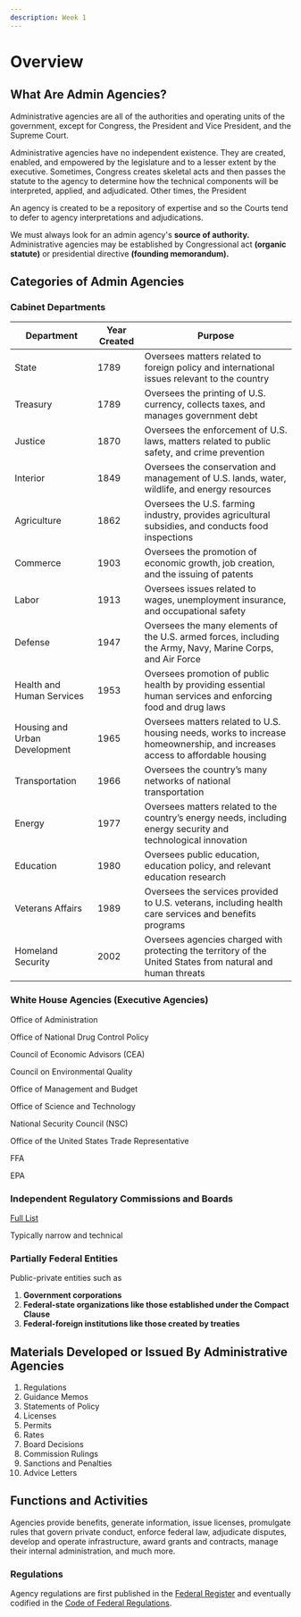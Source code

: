 ```yaml
---
description: Week 1
---
```


# Overview

## What Are Admin Agencies?

Administrative agencies are all of the authorities and operating units of the government, except for Congress, the President and Vice President, and the Supreme Court.&#x20;

Administrative agencies have no independent existence. They are created, enabled, and empowered by the legislature and to a lesser extent by the executive. Sometimes, Congress creates skeletal acts and then passes the statute to the agency to determine how the technical components will be interpreted, applied, and adjudicated. Other times, the President&#x20;

An agency is created to be a repository of expertise and so the Courts tend to defer to agency interpretations and adjudications.&#x20;

We must always look for an admin agency's **source of authority.** Administrative agencies may be established by Congressional act **(organic statute)** or presidential directive **(founding memorandum).**

## Categories of Admin Agencies

### Cabinet Departments

| Department                    | Year Created | Purpose                                                                                                                     |
| ----------------------------- | ------------ | --------------------------------------------------------------------------------------------------------------------------- |
| State                         | 1789         | Oversees matters related to foreign policy and international issues relevant to the country                                 |
| Treasury                      | 1789         | Oversees the printing of U.S. currency, collects taxes, and manages government debt                                         |
| Justice                       | 1870         | Oversees the enforcement of U.S. laws, matters related to public safety, and crime prevention                               |
| Interior                      | 1849         | Oversees the conservation and management of U.S. lands, water, wildlife, and energy resources                               |
| Agriculture                   | 1862         | Oversees the U.S. farming industry, provides agricultural subsidies, and conducts food inspections                          |
| Commerce                      | 1903         | Oversees the promotion of economic growth, job creation, and the issuing of patents                                         |
| Labor                         | 1913         | Oversees issues related to wages, unemployment insurance, and occupational safety                                           |
| Defense                       | 1947         | Oversees the many elements of the U.S. armed forces, including the Army, Navy, Marine Corps, and Air Force                  |
| Health and Human Services     | 1953         | Oversees promotion of public health by providing essential human services and enforcing food and drug laws                  |
| Housing and Urban Development | 1965         | Oversees matters related to U.S. housing needs, works to increase homeownership, and increases access to affordable housing |
| Transportation                | 1966         | Oversees the country’s many networks of national transportation                                                             |
| Energy                        | 1977         | Oversees matters related to the country’s energy needs, including energy security and technological innovation              |
| Education                     | 1980         | Oversees public education, education policy, and relevant education research                                                |
| Veterans Affairs              | 1989         | Oversees the services provided to U.S. veterans, including health care services and benefits programs                       |
| Homeland Security             | 2002         | Oversees agencies charged with protecting the territory of the United States from natural and human threats                 |

### White House Agencies (Executive Agencies)

Office of Administration

Office of National Drug Control Policy

Council of Economic Advisors (CEA)

Council on Environmental Quality

Office of Management and Budget

Office of Science and Technology

National Security Council (NSC)

Office of the United States Trade Representative

FFA

EPA

### Independent Regulatory Commissions and Boards

[Full List](https://www.acus.gov/agencies/independent-regulatory-agencies)

Typically narrow and technical

### Partially Federal Entities

Public-private entities such as

1. **Government corporations**
2. **Federal-state organizations like those established under the Compact Clause**
3. **Federal-foreign institutions like those created by treaties**

## Materials Developed or Issued By Administrative Agencies

1. Regulations
2. Guidance Memos
3. Statements of Policy
4. Licenses
5. Permits
6. Rates
7. Board Decisions
8. Commission Rulings
9. Sanctions and Penalties
10. Advice Letters

## Functions and Activities

Agencies provide benefits, generate information, issue licenses, promulgate rules that govern private conduct, enforce federal law, adjudicate disputes, develop and operate infrastructure, award grants and contracts, manage their internal administration, and much more.

### Regulations

Agency regulations are first published in the [Federal Register](https://www.federalregister.gov/documents/current) and eventually codified in the [Code of Federal Regulations](https://www.federalregister.gov).

